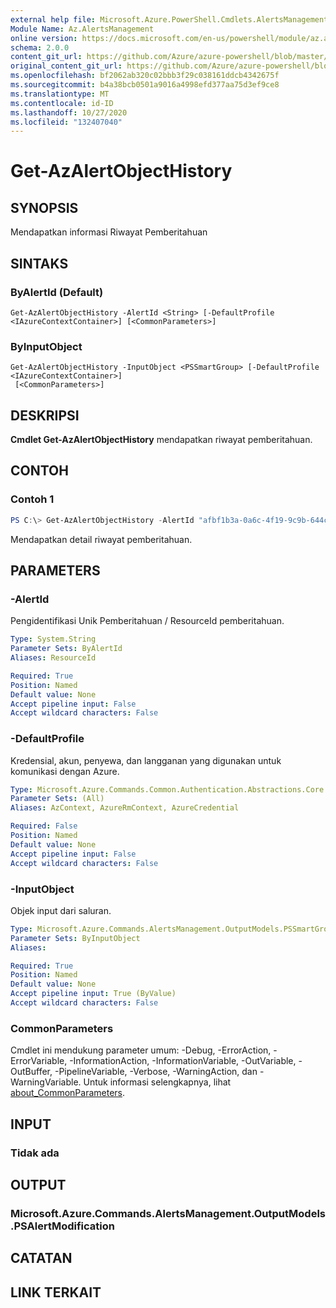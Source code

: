 ```yaml
---
external help file: Microsoft.Azure.PowerShell.Cmdlets.AlertsManagement.dll-Help.xml
Module Name: Az.AlertsManagement
online version: https://docs.microsoft.com/en-us/powershell/module/az.alertsmanagement/get-azalertobjecthistory
schema: 2.0.0
content_git_url: https://github.com/Azure/azure-powershell/blob/master/src/AlertsManagement/AlertsManagement/help/Get-AzAlertObjectHistory.md
original_content_git_url: https://github.com/Azure/azure-powershell/blob/master/src/AlertsManagement/AlertsManagement/help/Get-AzAlertObjectHistory.md
ms.openlocfilehash: bf2062ab320c02bbb3f29c038161ddcb4342675f
ms.sourcegitcommit: b4a38bcb0501a9016a4998efd377aa75d3ef9ce8
ms.translationtype: MT
ms.contentlocale: id-ID
ms.lasthandoff: 10/27/2020
ms.locfileid: "132407040"
---
```

# Get-AzAlertObjectHistory

## SYNOPSIS
Mendapatkan informasi Riwayat Pemberitahuan

## SINTAKS

### ByAlertId (Default)
```
Get-AzAlertObjectHistory -AlertId <String> [-DefaultProfile <IAzureContextContainer>] [<CommonParameters>]
```

### ByInputObject
```
Get-AzAlertObjectHistory -InputObject <PSSmartGroup> [-DefaultProfile <IAzureContextContainer>]
 [<CommonParameters>]
```

## DESKRIPSI
**Cmdlet Get-AzAlertObjectHistory** mendapatkan riwayat pemberitahuan.

## CONTOH

### Contoh 1
```powershell
PS C:\> Get-AzAlertObjectHistory -AlertId "afbf1b3a-0a6c-4f19-9c9b-644ccd7b1529"
```

Mendapatkan detail riwayat pemberitahuan. 

## PARAMETERS

### -AlertId
Pengidentifikasi Unik Pemberitahuan / ResourceId pemberitahuan.

```yaml
Type: System.String
Parameter Sets: ByAlertId
Aliases: ResourceId

Required: True
Position: Named
Default value: None
Accept pipeline input: False
Accept wildcard characters: False
```

### -DefaultProfile
Kredensial, akun, penyewa, dan langganan yang digunakan untuk komunikasi dengan Azure.

```yaml
Type: Microsoft.Azure.Commands.Common.Authentication.Abstractions.Core.IAzureContextContainer
Parameter Sets: (All)
Aliases: AzContext, AzureRmContext, AzureCredential

Required: False
Position: Named
Default value: None
Accept pipeline input: False
Accept wildcard characters: False
```

### -InputObject
Objek input dari saluran.

```yaml
Type: Microsoft.Azure.Commands.AlertsManagement.OutputModels.PSSmartGroup
Parameter Sets: ByInputObject
Aliases:

Required: True
Position: Named
Default value: None
Accept pipeline input: True (ByValue)
Accept wildcard characters: False
```

### CommonParameters
Cmdlet ini mendukung parameter umum: -Debug, -ErrorAction, -ErrorVariable, -InformationAction, -InformationVariable, -OutVariable, -OutBuffer, -PipelineVariable, -Verbose, -WarningAction, dan -WarningVariable. Untuk informasi selengkapnya, lihat [about_CommonParameters](http://go.microsoft.com/fwlink/?LinkID=113216).

## INPUT

### Tidak ada

## OUTPUT

### Microsoft.Azure.Commands.AlertsManagement.OutputModels.PSAlertModification

## CATATAN

## LINK TERKAIT
